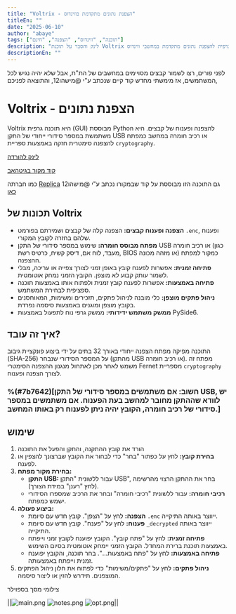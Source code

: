 ```yaml
---
title: "Voltrix - הצפנת נתונים מתקדמת בווינדוס"
titleEn: ""
date: "2025-06-10"
author: "abaye"
tags: ["תוכנה", "ווינדוס", "הצפנה", "חינם"]
description: "לינק והסבר על תוכנת Voltrix הגרפית להצפנת נתונים מתקדמת במחשבי ווינדוס"
descriptionEn: ""
---
```


לפני פורים, רצו לשמור קבצים מסויימים במחשבים של הת"ת, אבל שלא יהיה נגיש לכל המשתמשים, אז מימשתי מחדש קוד קיים שנכתב ע"י @מישהו12, והתוצאה לפניכם,

# Voltrix - הצפנת נתונים

Voltrix היא תוכנה גרפית (GUI) מבוססת Python להצפנה ופענוח של קבצים. היא משתמשת במספר סידורי ייחודי של התקן USB או רכיב חומרה במחשב כמפתח להצפנה סימטרית חזקה באמצעות ספריית `cryptography`.

[לינק להורדה](https://github.com/abaye123/Voltrix/releases/latest/download/Voltrix_setop_2.1.0_signed.exe)

[קוד מקור בגיטהאב](https://github.com/abaye123/Voltrix)

כמו חברתה [Replica](https://mitmachim.top/post/945792) גם התוכנה הזו מבוססת על קוד שבמקורו נכתב ע"י @מישהו12 [כאן](https://github.com/AshiVered/CobaltEncrypter)

## תכונות של Voltrix

*   **הצפנה ופענוח קבצים:** הצפנה קלה של קבצים ושמירתם בפורמט `.enc`, ופענוח שלהם בחזרה לקובץ המקורי.
*   **מפתח מבוסס חומרה:** שימוש במספר סידורי של התקן USB או רכיב חומרה (כגון מעבד, לוח אם, דיסק קשיח, כרטיס רשת, BIOS או מזהה מכונה) כמקור למפתח ההצפנה.
*   **פתיחה זמנית:** אפשרות לפענח קובץ באופן זמני לצורך צפייה או עריכה, מבלי לשמור עותק קבוע לא מוצפן. הקובץ הזמני נמחק אוטומטית.
*   **פתיחה באמצעות:** אפשרות לפענח קובץ זמנית ולפתוח אותו באמצעות תוכנה ספציפית לבחירת המשתמש.
*   **ניהול פתקים מוצפן:** כלי מובנה לניהול פתקים, תזכירים ומשימות, המאוחסנים בקובץ מוצפן ומוגנים באמצעות סיסמה נפרדת.
*   **ממשק משתמש ידידותי:** ממשק גרפי נוח לתפעול באמצעות PySide6.

## איך זה עובד?

התוכנה מפיקה מפתח הצפנה ייחודי באורך 32 בתים על ידי ביצוע פונקציית גיבוב (SHA-256) על המספר הסידורי שנבחר (מהתקן USB או רכיב חומרה). מפתח זה משמש לאחר מכן לאתחול מנגנון ההצפנה הסימטרי Fernet מספריית `cryptography` לצורך הצפנה ופענוח.

### %(#7b7642)[**חשוב:** אם משתמשים במספר סידורי של התקן USB, יש לוודא שההתקן מחובר למחשב בעת הפענוח. אם משתמשים במספר סידורי של רכיב חומרה, הקובץ יהיה ניתן לפענוח רק באותו המחשב.]

## שימוש

1.  הורד את קובץ ההתקנה, והתקן והפעל את התוכנה
2.  **בחירת קובץ:** לחץ על כפתור "בחר" כדי לבחור את הקובץ שברצונך להצפין או לפענח.
3.  **בחירת מקור מפתח:**
    *   **התקן USB:** עבור ללשונית "התקן USB", בחר את ההתקן הרצוי מהרשימה (לחץ "רענן" במידת הצורך).
    *   **רכיבי חומרה:** עבור ללשונית "רכיבי חומרה" ובחר את הרכיב שמספרו הסידורי ישמש כמפתח.
4.  **ביצוע פעולה:**
    *   **הצפנה:** לחץ על "הצפן". קובץ חדש עם סיומת `.enc` ייווצר באותה התיקייה.
    *   **פענוח:** לחץ על "פענח". קובץ חדש עם סיומת `_decrypted` ייווצר באותה התיקייה.
    *   **פתיחה זמנית:** לחץ על "פתח קובץ". הקובץ יפוענח לקובץ זמני וייפתח באמצעות תוכנת ברירת המחדל. הקובץ הזמני יימחק אוטומטית בסיום השימוש.
    *   **פתיחה באמצעות:** לחץ על "פתח באמצעות...". בחר תוכנה, והקובץ יפוענח זמנית וייפתח באמצעותה.
5.  **ניהול פתקים:** לחץ על "פתקים/משימות" כדי לפתוח את חלון ניהול הפתקים המוצפנים. תידרש להזין או ליצור סיסמה.

צילומי מסך בספוילר

||![main.png](/assets/uploads/files/1744988009005-main.png) ![notes.png](/assets/uploads/files/1744988009057-notes.png) ![opt.png](/assets/uploads/files/1744988009070-opt.png)||